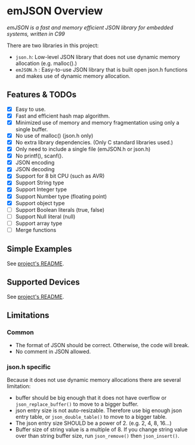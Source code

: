 emJSON Overview
===============

_emJSON is a fast and memory efficient JSON library for embedded systems, written in C99_

There are two libraries in this project:
* `json.h`: Low-level JSON library that does not use dynamic memory allocation (e.g. malloc().)
* `emJSON.h` : Easy-to-use JSON library that is built open json.h functions and makes use of dynamic memory allocation.

Features & TODOs
----------------

* [x] Easy to use.
* [x] Fast and efficient hash map algorithm.
* [x] Minimized use of memory and memory fragmentation using only a single buffer.
* [x] No use of malloc() (json.h only)
* [x] No extra library dependencies. (Only C standard libraries used.)
* [x] Only need to include a single file (emJSON.h or json.h)
* [X] No printf(), scanf().
* [x] JSON encoding
* [x] JSON decoding
* [x] Support for 8 bit CPU (such as AVR)
* [x] Support String type
* [x] Support Integer type
* [x] Support Number type (floating point)
* [x] Support object type
* [ ] Support Boolean literals (true, false)
* [ ] Support Null literal (null)
* [ ] Support array type
* [ ] Merge functions

Simple Examples
---------------

See [project's README](https://github.com/kbumsik/emJSON).


Supported Devices
-----------------

See [project's README](https://github.com/kbumsik/emJSON).

Limitations
-----------

### Common
* The format of JSON should be correct. Otherwise, the code will break.
* No comment in JSON allowed.


### json.h specific

Because it does not use dynamic memory allocations there are several limitation:

* buffer should be big enough that it does not have overflow or `json_replace_buffer()` to move to a bigger buffer.
* json entry size is not auto-resizable. Therefore use big enough json entry table, or `json_double_table()` to move to a bigger table.
* The json entry size SHOULD be a power of 2. (e.g. 2, 4, 8, 16...)
* Buffer size of string value is a multiple of 8. If you change string value over than string buffer size, run `json_remove()` then `json_insert()`.
